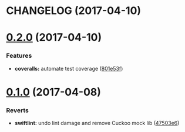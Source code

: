 <a name=""></a>
# CHANGELOG [](https://github.com/gregswindle/HTTPCookieMessageHandler/compare/v0.2.0...v) (2017-04-10)



<a name="0.2.0"></a>
# [0.2.0](https://github.com/gregswindle/HTTPCookieMessageHandler/compare/v0.1.0...v0.2.0) (2017-04-10)


### Features

* **coveralls:** automate test coverage ([801e53f](https://github.com/gregswindle/HTTPCookieMessageHandler/commit/801e53f))



<a name="0.1.0"></a>
# [0.1.0](https://github.com/gregswindle/HTTPCookieMessageHandler/compare/47503e6...v0.1.0) (2017-04-08)


### Reverts

* **swiftlint:** undo lint damage and remove Cuckoo mock lib ([47503e6](https://github.com/gregswindle/HTTPCookieMessageHandler/commit/47503e6))
